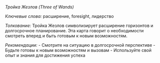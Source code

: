 *Тройка Жезлов \(Three of Wands\)*

*Ключевые слова:* расширение, foresight, лидерство

*Толкование:* 
Тройка Жезлов символизирует расширение горизонтов и долгосрочное планирование\. Эта карта говорит о необходимости смотреть вперед и быть готовым к новым возможностям\.

*Рекомендации:*
\- Смотрите на ситуацию в долгосрочной перспективе
\- Будьте готовы к новым возможностям и вызовам
\- Используйте свой опыт и знания для достижения успеха
